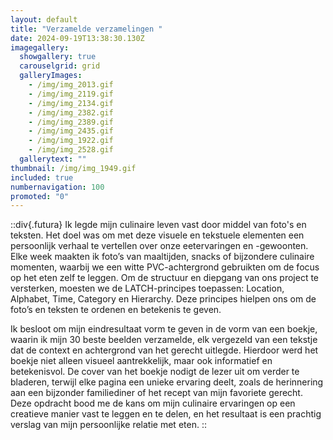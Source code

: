 ```yaml
---
layout: default
title: "Verzamelde verzamelingen "
date: 2024-09-19T13:38:30.130Z
imagegallery:
  showgallery: true
  carouselgrid: grid
  galleryImages:
    - /img/img_2013.gif
    - /img/img_2119.gif
    - /img/img_2134.gif
    - /img/img_2382.gif
    - /img/img_2389.gif
    - /img/img_2435.gif
    - /img/img_1922.gif
    - /img/img_2528.gif
  gallerytext: ""
thumbnail: /img/img_1949.gif
included: true
numbernavigation: 100
promoted: "0"
---
```


::div{.futura}
Ik legde mijn culinaire leven vast door middel van foto's en teksten. Het doel was om met deze visuele en tekstuele elementen een persoonlijk verhaal te vertellen over onze eetervaringen en -gewoonten. Elke week maakten ik foto’s van maaltijden, snacks of bijzondere culinaire momenten, waarbij we een witte PVC-achtergrond gebruikten om de focus op het eten zelf te leggen. Om de structuur en diepgang van ons project te versterken, moesten we de LATCH-principes toepassen: Location, Alphabet, Time, Category en Hierarchy. Deze principes hielpen ons om de foto’s en teksten te ordenen en betekenis te geven. 

Ik besloot om mijn eindresultaat vorm te geven in de vorm van een boekje, waarin ik mijn 30 beste beelden verzamelde, elk vergezeld van een tekstje dat de context en achtergrond van het gerecht uitlegde. Hierdoor werd het boekje niet alleen visueel aantrekkelijk, maar ook informatief en betekenisvol. De cover van het boekje nodigt de lezer uit om verder te bladeren, terwijl elke pagina een unieke ervaring deelt, zoals de herinnering aan een bijzonder familiediner of het recept van mijn favoriete gerecht. Deze opdracht bood me de kans om mijn culinaire ervaringen op een creatieve manier vast te leggen en te delen, en het resultaat is een prachtig verslag van mijn persoonlijke relatie met eten.
::